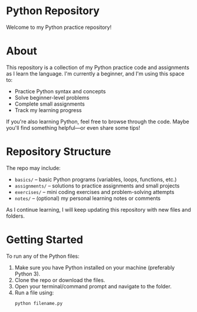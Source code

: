 # Python Repository 

Welcome to my Python practice repository!

# About

This repository is a collection of my Python practice code and assignments as I learn the language. I'm currently a beginner, and I'm using this space to:

- Practice Python syntax and concepts
- Solve beginner-level problems
- Complete small assignments
- Track my learning progress

If you're also learning Python, feel free to browse through the code. Maybe you'll find something helpful—or even share some tips!

# Repository Structure

The repo may include:

- `basics/` – basic Python programs (variables, loops, functions, etc.)
- `assignments/` – solutions to practice assignments and small projects
- `exercises/` – mini coding exercises and problem-solving attempts
- `notes/` – (optional) my personal learning notes or comments

As I continue learning, I will keep updating this repository with new files and folders.

# Getting Started

To run any of the Python files:

1. Make sure you have Python installed on your machine (preferably Python 3).
2. Clone the repo or download the files.
3. Open your terminal/command prompt and navigate to the folder.
4. Run a file using:
   ```bash
   python filename.py
